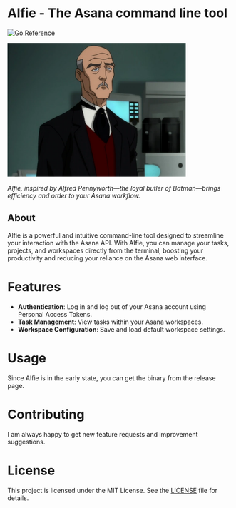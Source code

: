 # Alfie - The Asana command line tool

<a href="https://pkg.go.dev/github.com/timwehrle/alfie">
    <img src="https://pkg.go.dev/badge/github.com/timwehrle/alfie.svg" alt="Go Reference">
</a>

<p align="left">
    <img width="400" alt="Picture of Alfred Pennyworth" src="./static/Alfred_Pennyworth.webp">
</p>

<i>Alfie, inspired by Alfred Pennyworth—the loyal butler of Batman—brings efficiency and order to your Asana workflow.</i>

## About

Alfie is a powerful and intuitive command-line tool designed to streamline your interaction with the Asana API. With Alfie, you can manage your tasks, projects, and workspaces directly from the terminal, boosting your productivity and reducing your reliance on the Asana web interface.

# Features

- **Authentication**: Log in and log out of your Asana account using Personal Access Tokens.
- **Task Management**: View tasks within your Asana workspaces.
- **Workspace Configuration**: Save and load default workspace settings.

# Usage

Since Alfie is in the early state, you can get the binary from the release page.

# Contributing

I am always happy to get new feature requests and improvement suggestions.

# License

This project is licensed under the MIT License. See the [LICENSE][license] file for details.

[license]: ./LICENSE
